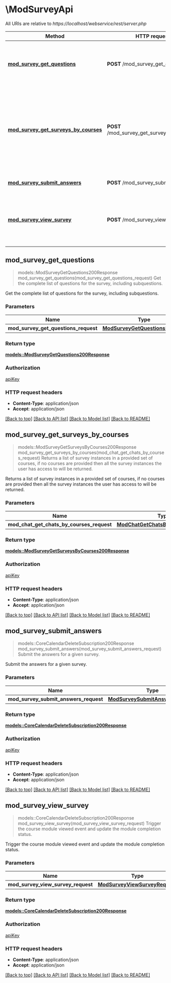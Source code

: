 # \ModSurveyApi

All URIs are relative to *https://localhost/webservice/rest/server.php*

Method | HTTP request | Description
------------- | ------------- | -------------
[**mod_survey_get_questions**](ModSurveyApi.md#mod_survey_get_questions) | **POST** /mod_survey_get_questions | Get the complete list of questions for the survey, including subquestions.
[**mod_survey_get_surveys_by_courses**](ModSurveyApi.md#mod_survey_get_surveys_by_courses) | **POST** /mod_survey_get_surveys_by_courses | Returns a list of survey instances in a provided set of courses,                             if no courses are provided then all the survey instances the user has access to will be returned.
[**mod_survey_submit_answers**](ModSurveyApi.md#mod_survey_submit_answers) | **POST** /mod_survey_submit_answers | Submit the answers for a given survey.
[**mod_survey_view_survey**](ModSurveyApi.md#mod_survey_view_survey) | **POST** /mod_survey_view_survey | Trigger the course module viewed event and update the module completion status.



## mod_survey_get_questions

> models::ModSurveyGetQuestions200Response mod_survey_get_questions(mod_survey_get_questions_request)
Get the complete list of questions for the survey, including subquestions.

Get the complete list of questions for the survey, including subquestions.

### Parameters


Name | Type | Description  | Required | Notes
------------- | ------------- | ------------- | ------------- | -------------
**mod_survey_get_questions_request** | [**ModSurveyGetQuestionsRequest**](ModSurveyGetQuestionsRequest.md) |  | [required] |

### Return type

[**models::ModSurveyGetQuestions200Response**](mod_survey_get_questions_200_response.md)

### Authorization

[apiKey](../README.md#apiKey)

### HTTP request headers

- **Content-Type**: application/json
- **Accept**: application/json

[[Back to top]](#) [[Back to API list]](../README.md#documentation-for-api-endpoints) [[Back to Model list]](../README.md#documentation-for-models) [[Back to README]](../README.md)


## mod_survey_get_surveys_by_courses

> models::ModSurveyGetSurveysByCourses200Response mod_survey_get_surveys_by_courses(mod_chat_get_chats_by_courses_request)
Returns a list of survey instances in a provided set of courses,                             if no courses are provided then all the survey instances the user has access to will be returned.

Returns a list of survey instances in a provided set of courses,                             if no courses are provided then all the survey instances the user has access to will be returned.

### Parameters


Name | Type | Description  | Required | Notes
------------- | ------------- | ------------- | ------------- | -------------
**mod_chat_get_chats_by_courses_request** | [**ModChatGetChatsByCoursesRequest**](ModChatGetChatsByCoursesRequest.md) |  | [required] |

### Return type

[**models::ModSurveyGetSurveysByCourses200Response**](mod_survey_get_surveys_by_courses_200_response.md)

### Authorization

[apiKey](../README.md#apiKey)

### HTTP request headers

- **Content-Type**: application/json
- **Accept**: application/json

[[Back to top]](#) [[Back to API list]](../README.md#documentation-for-api-endpoints) [[Back to Model list]](../README.md#documentation-for-models) [[Back to README]](../README.md)


## mod_survey_submit_answers

> models::CoreCalendarDeleteSubscription200Response mod_survey_submit_answers(mod_survey_submit_answers_request)
Submit the answers for a given survey.

Submit the answers for a given survey.

### Parameters


Name | Type | Description  | Required | Notes
------------- | ------------- | ------------- | ------------- | -------------
**mod_survey_submit_answers_request** | [**ModSurveySubmitAnswersRequest**](ModSurveySubmitAnswersRequest.md) |  | [required] |

### Return type

[**models::CoreCalendarDeleteSubscription200Response**](core_calendar_delete_subscription_200_response.md)

### Authorization

[apiKey](../README.md#apiKey)

### HTTP request headers

- **Content-Type**: application/json
- **Accept**: application/json

[[Back to top]](#) [[Back to API list]](../README.md#documentation-for-api-endpoints) [[Back to Model list]](../README.md#documentation-for-models) [[Back to README]](../README.md)


## mod_survey_view_survey

> models::CoreCalendarDeleteSubscription200Response mod_survey_view_survey(mod_survey_view_survey_request)
Trigger the course module viewed event and update the module completion status.

Trigger the course module viewed event and update the module completion status.

### Parameters


Name | Type | Description  | Required | Notes
------------- | ------------- | ------------- | ------------- | -------------
**mod_survey_view_survey_request** | [**ModSurveyViewSurveyRequest**](ModSurveyViewSurveyRequest.md) |  | [required] |

### Return type

[**models::CoreCalendarDeleteSubscription200Response**](core_calendar_delete_subscription_200_response.md)

### Authorization

[apiKey](../README.md#apiKey)

### HTTP request headers

- **Content-Type**: application/json
- **Accept**: application/json

[[Back to top]](#) [[Back to API list]](../README.md#documentation-for-api-endpoints) [[Back to Model list]](../README.md#documentation-for-models) [[Back to README]](../README.md)

